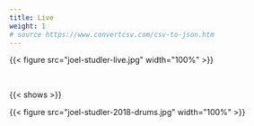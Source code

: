 ```yaml
---
title: Live
weight: 1
# source https://www.convertcsv.com/csv-to-json.htm
---
```


{{< figure src="joel-studler-live.jpg" width="100%" >}}

&nbsp;

{{< shows >}}

{{< figure src="joel-studler-2018-drums.jpg" width="100%" >}}
